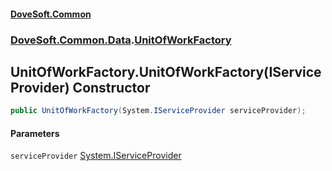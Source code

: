 #### [DoveSoft.Common](readme.md 'readme')
### [DoveSoft.Common.Data](DoveSoft_Common_Data.md 'DoveSoft.Common.Data').[UnitOfWorkFactory](UnitOfWorkFactory.md 'DoveSoft.Common.Data.UnitOfWorkFactory')
## UnitOfWorkFactory.UnitOfWorkFactory(IServiceProvider) Constructor
```csharp
public UnitOfWorkFactory(System.IServiceProvider serviceProvider);
```
#### Parameters
<a name='DoveSoft_Common_Data_UnitOfWorkFactory_UnitOfWorkFactory(System_IServiceProvider)_serviceProvider'></a>
`serviceProvider` [System.IServiceProvider](https://docs.microsoft.com/en-us/dotnet/api/System.IServiceProvider 'System.IServiceProvider')  
  
